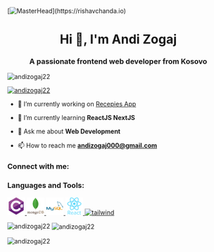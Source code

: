 [![MasterHead](https://1.bp.blogspot.com/-7A4WynwLsM...)](https://rishavchanda.io)
<h1 align="center">Hi 👋, I'm Andi Zogaj</h1>
<h3 align="center">A passionate frontend web developer from Kosovo</h3>

<p align="left"> <img src="https://komarev.com/ghpvc/?username=andizogaj22&label=Profile%20views&color=0e75b6&style=flat" alt="andizogaj22" /> </p>

<p align="left"> <a href="https://github.com/ryo-ma/github-profile-trophy"><img src="https://github-profile-trophy.vercel.app/?username=andizogaj22" alt="andizogaj22" /></a> </p>

- 🔭 I’m currently working on [Recepies App](https://github.com/AndiZogaj22/Recepies)

- 🌱 I’m currently learning **ReactJS NextJS**

- 💬 Ask me about **Web Development**

- 📫 How to reach me **andizogaj000@gmail.com**

<h3 align="left">Connect with me:</h3>
<p align="left">
</p>

<h3 align="left">Languages and Tools:</h3>
<p align="left"> <a href="https://www.w3schools.com/cs/" target="_blank" rel="noreferrer"> <img src="https://raw.githubusercontent.com/devicons/devicon/master/icons/csharp/csharp-original.svg" alt="csharp" width="40" height="40"/> </a> <a href="https://www.mongodb.com/" target="_blank" rel="noreferrer"> <img src="https://raw.githubusercontent.com/devicons/devicon/master/icons/mongodb/mongodb-original-wordmark.svg" alt="mongodb" width="40" height="40"/> </a> <a href="https://www.mysql.com/" target="_blank" rel="noreferrer"> <img src="https://raw.githubusercontent.com/devicons/devicon/master/icons/mysql/mysql-original-wordmark.svg" alt="mysql" width="40" height="40"/> </a> <a href="https://reactjs.org/" target="_blank" rel="noreferrer"> <img src="https://raw.githubusercontent.com/devicons/devicon/master/icons/react/react-original-wordmark.svg" alt="react" width="40" height="40"/> </a> <a href="https://tailwindcss.com/" target="_blank" rel="noreferrer"> <img src="https://www.vectorlogo.zone/logos/tailwindcss/tailwindcss-icon.svg" alt="tailwind" width="40" height="40"/> </a> </p>

<p><img align="left" src="https://github-readme-stats.vercel.app/api/top-langs?username=andizogaj22&show_icons=true&locale=en&layout=compact" alt="andizogaj22" /></p>

<p>&nbsp;<img align="center" src="https://github-readme-stats.vercel.app/api?username=andizogaj22&show_icons=true&locale=en" alt="andizogaj22" /></p>

<p><img align="center" src="https://github-readme-streak-stats.herokuapp.com/?user=andizogaj22&" alt="andizogaj22" /></p>
